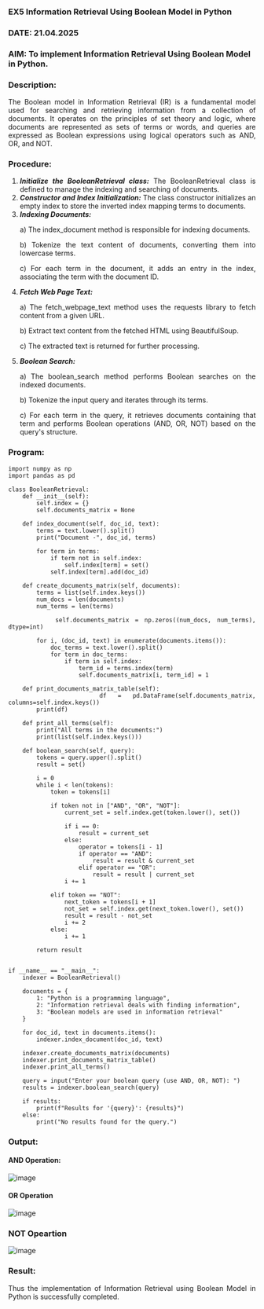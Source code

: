 ### EX5 Information Retrieval Using Boolean Model in Python
### DATE: 21.04.2025
### AIM: To implement Information Retrieval Using Boolean Model in Python.
### Description:
<div align = "justify">
The Boolean model in Information Retrieval (IR) is a fundamental model used for searching and retrieving information from a collection of documents. It operates on the principles of set theory and logic, where documents are represented as sets of terms or words, and queries are expressed as Boolean expressions using logical operators such as AND, OR, and NOT.
  
### Procedure:
1. ***Initialize the BooleanRetrieval class:*** The BooleanRetrieval class is defined to manage the indexing and searching of documents.
2. ***Constructor and Index Initialization:*** The class constructor initializes an empty index to store the inverted index mapping terms to documents.
3. ***Indexing Documents:***
    <p> a) The index_document method is responsible for indexing documents.
    <p> b) Tokenize the text content of documents, converting them into lowercase terms.
    <p> c) For each term in the document, it adds an entry in the index, associating the term with the document ID. </p>
4. ***Fetch Web Page Text:***
    <p>a) The fetch_webpage_text method uses the requests library to fetch content from a given URL.
    <p>b) Extract text content from the fetched HTML using BeautifulSoup.
    <p>c) The extracted text is returned for further processing.
5. ***Boolean Search:***
    <p>a) The boolean_search method performs Boolean searches on the indexed documents.
    <p>b) Tokenize the input query and iterates through its terms.
    <p>c) For each term in the query, it retrieves documents containing that term and performs Boolean operations (AND, OR, NOT) based on the query's structure.

### Program:
```
import numpy as np
import pandas as pd

class BooleanRetrieval:
    def __init__(self):
        self.index = {}
        self.documents_matrix = None

    def index_document(self, doc_id, text):
        terms = text.lower().split()
        print("Document -", doc_id, terms)

        for term in terms:
            if term not in self.index:
                self.index[term] = set()
            self.index[term].add(doc_id)

    def create_documents_matrix(self, documents):
        terms = list(self.index.keys())
        num_docs = len(documents)
        num_terms = len(terms)

        self.documents_matrix = np.zeros((num_docs, num_terms), dtype=int)

        for i, (doc_id, text) in enumerate(documents.items()):
            doc_terms = text.lower().split()
            for term in doc_terms:
                if term in self.index:
                    term_id = terms.index(term)
                    self.documents_matrix[i, term_id] = 1

    def print_documents_matrix_table(self):
        df = pd.DataFrame(self.documents_matrix, columns=self.index.keys())
        print(df)

    def print_all_terms(self):
        print("All terms in the documents:")
        print(list(self.index.keys()))

    def boolean_search(self, query):
        tokens = query.upper().split()
        result = set()

        i = 0
        while i < len(tokens):
            token = tokens[i]

            if token not in ["AND", "OR", "NOT"]:
                current_set = self.index.get(token.lower(), set())

                if i == 0:
                    result = current_set
                else:
                    operator = tokens[i - 1]
                    if operator == "AND":
                        result = result & current_set
                    elif operator == "OR":
                        result = result | current_set
                i += 1

            elif token == "NOT":
                next_token = tokens[i + 1]
                not_set = self.index.get(next_token.lower(), set())
                result = result - not_set
                i += 2
            else:
                i += 1

        return result


if __name__ == "__main__":
    indexer = BooleanRetrieval()

    documents = {
        1: "Python is a programming language",
        2: "Information retrieval deals with finding information",
        3: "Boolean models are used in information retrieval"
    }

    for doc_id, text in documents.items():
        indexer.index_document(doc_id, text)

    indexer.create_documents_matrix(documents)
    indexer.print_documents_matrix_table()
    indexer.print_all_terms()

    query = input("Enter your boolean query (use AND, OR, NOT): ")
    results = indexer.boolean_search(query)

    if results:
        print(f"Results for '{query}': {results}")
    else:
        print("No results found for the query.")

```
### Output:
#### AND Operation:
![image](https://github.com/user-attachments/assets/da6b388f-1acd-450d-bd41-ee31a165904c)

#### OR Operation
![image](https://github.com/user-attachments/assets/990c8b2c-98af-4d88-b80f-d9a69a5d16ed)

### NOT Opeartion
![image](https://github.com/user-attachments/assets/ee7b4f6d-02a1-43d6-9e0a-d939dc072059)

### Result:
Thus the implementation of Information Retrieval using Boolean Model in Python is successfully completed.
